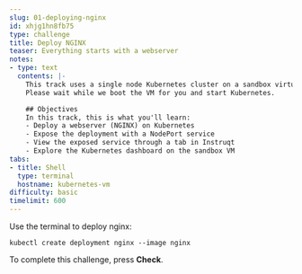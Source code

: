 ```yaml
---
slug: 01-deploying-nginx
id: xhjg1hn8fb75
type: challenge
title: Deploy NGINX
teaser: Everything starts with a webserver
notes:
- type: text
  contents: |-
    This track uses a single node Kubernetes cluster on a sandbox virtual machine.
    Please wait while we boot the VM for you and start Kubernetes.

    ## Objectives
    In this track, this is what you'll learn:
    - Deploy a webserver (NGINX) on Kubernetes
    - Expose the deployment with a NodePort service
    - View the exposed service through a tab in Instruqt
    - Explore the Kubernetes dashboard on the sandbox VM
tabs:
- title: Shell
  type: terminal
  hostname: kubernetes-vm
difficulty: basic
timelimit: 600
---
```

Use the terminal to deploy nginx:

```
kubectl create deployment nginx --image nginx
```

To complete this challenge, press **Check**.